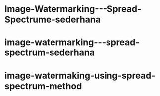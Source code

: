 # Image-Watermarking---Spread-Spectrume-sederhana
# image-watermarking---spread-spectrum-sederhana
# image-watermaking-using-spread-spectrum-method
